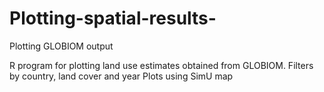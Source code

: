 # Plotting-spatial-results-
Plotting GLOBIOM output

R program for plotting land use estimates obtained from GLOBIOM.
Filters by country, land cover and year
Plots using SimU map

